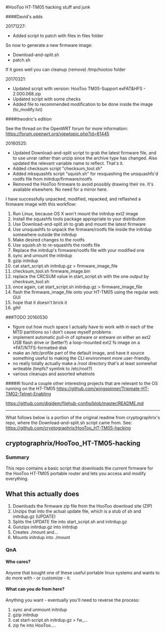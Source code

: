 #HooToo HT-TM05 hacking stuff and junk

####David's adds

20171227:
* Added script to patch with files in files folder

So now to generate a new firmware image:

* Download-and-split.sh
* patch.sh

If it goes well you can cleanup (remove) /tmp/hootoo folder

20170321:
* Updated script with version: HooToo TM05-Support exFAT&HFS - 2.000.068.zip
* Updated script with some checks
* Added file to recommended modification to be done inside the image (to_modify.txt)


####theodric's edition

See the thread on the OpenWRT forum for more information: https://forum.openwrt.org/viewtopic.php?id=61445

20160525:
* Updated Download-and-split script to grab the latest firmware file, and to use unrar rather than unzip since the archive type has changed. Also updated the relevant variable name to reflect. That's it.
* Added checksum script "checksum_tool.sh"
* Added mksquashfs script "squish.sh" for resquashing the unsquashfs'd rootfs file from initrdup/firmware/rootfs
* Removed the HooToo firmware to avoid possibly drawing their ire. It's available elsewhere. No need for a mirror here.

I have successfully unpacked, modified, repacked, and reflashed a firmware image with this workflow:

1. Run Linux, because OS X won't mount the initrdup ext2 image
2. Install the squashfs tools package appropriate to your distribution
3. Use Download-and-split.sh to grab and mount the latest firmware
4. Use unsquashfs to unpack the firmware/rootfs file inside the initrdup somewhere outside the initrdup
5. Make desired changes to the rootfs
6. Use squish.sh to re-squashfs the rootfs file
7. Replace the initrdup's firmware/rootfs file with your modified one
8. sync and umount the initrdup
9. gzip initrdup
10. cat start_script.sh initrdup.gz > firmware_image_file
11. checksum_tool.sh firmware_image.bin
12. replace the CRCSUM value in start_script.sh with the one output by checksum_tool.sh
13. once again, cat start_script.sh initrdup.gz > firmware_image_file
14. flash the firmware_image_file onto your HT-TM05 using the regular web GUI
15. hope that it doesn't brick it
16. glhf

###TODO 20160530
* figure out how much space I actually have to work with in each of the MTD partitions so I don't cause myself problems
* implement automatic pull-in of optware or entware on either an ext2 USB flash drive or (better?) a loop-mounted ext2 fs image on a *FAT/NTFS-formatted disk
* make an /etc/profile part of the default image, and have it source something useful to making the CLI environment more user-friendly.
* no really totally actually make a /root directory that's at least somewhat writeable (tmpfs? symlink to /etc/root?)
* various cleanups and assorted whatnots

#####I found a couple other interesting projects that are relevant to the OS running on the HT-TM05
https://github.com/wingspinner/Tripmate-HT-TM02-Telnet-Enabling

https://github.com/digidem/filehub-config/blob/master/README.md

------------------------------------------------------------------------------------------------------------------------------------
What follows below is a portion of the original readme from cryptographrix's repo, where the Download-and-split.sh script came from.
See: https://github.com/cryptographrix/HooToo_HT-TM05-hacking

## cryptographrix/HooToo_HT-TM05-hacking

### Summary

This repo contains a basic script that downloads the current firmware for the HooToo HT-TM05 portable router and lets you access and modify everything.

## What this actually does

1. Downloads the firmware zip file from the HooToo download site (ZIP)
2. Unzips that into the actual update file, which is a stub of sh and initrdup.gz (UPDATE)
3. Splits the UPDATE file into start_script.sh and initrdup.gz
4. Gunzips initrdup.gz into initrdup
5. Creates ./mount and...
6. Mounts initrdup into ./mount

### QnA

#### Who cares?

Anyone that bought one of these useful portable linux systems and wants to do more with - or customize - it.

#### What can you do from here?

Anything you want - eventually you'll need to reverse the process:

1. sync and unmount initrdup
2. gzip initrdup
3. cat start-script.sh initrdup.gz > fw_...
4. zip fw into HooToo....
